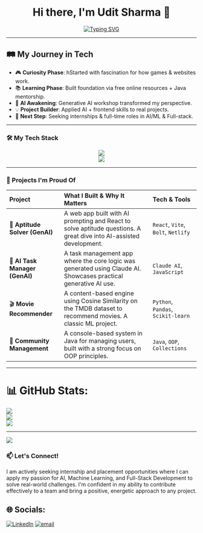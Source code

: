 <div align="center">
<h1>Hi there, I'm Udit Sharma 👋</h1>
</div>

<div align="center">
  <a href="https://git.io/typing-svg">
    <img src="https://readme-typing-svg.demolab.com?font=Fira+Code&weight=600&size=25&pause=1000&color=F7971E&center=true&vCenter=true&width=650&lines=Always+learning,+building+with+purpose.;Exploring+technology+with+endless+curiosity.;Transforming+ideas+into+impactful+code.;Driven+by+curiosity+and+innovation.;Coding,+learning,+growing+every+day." alt="Typing SVG" />
  </a>
</div>


---
## 🛤️ My Journey in Tech  

- 🎮 **Curiosity Phase**: hStarted with fascination for how games & websites work.  
- 📚 **Learning Phase**: Built foundation via free online resources + Java mentorship.  
- 🤖 **AI Awakening**: Generative AI workshop transformed my perspective.  
- 💡 **Project Builder**: Applied AI + frontend skills to real projects.  
- 🚀 **Next Step**: Seeking internships & full-time roles in AI/ML & Full-stack.  



---

### 🛠️ My Tech Stack
<p align="center">
  <a href="https://skillicons.dev">
    <img src="https://skillicons.dev/icons?i=cpp,css,js,java,html,python,netlify,express,nextjs,nodejs" /><br>
    <img src="https://skillicons.dev/icons?i=react,tailwind,vite,mongodb,mysql,numpy,pandas,sklearn,git,github" />
  </a>
</p>

---

### 🚀 Projects I'm Proud Of

| Project | What I Built & Why It Matters | Tech & Tools |
| :--- | :--- | :--- |
| 🤖 **Aptitude Solver (GenAI)** | A web app built with AI prompting and React to solve aptitude questions. A great dive into AI-assisted development. | `React`, `Vite`, `Bolt`, `Netlify` |
| 🤖 **AI Task Manager (GenAI)** | A task management app where the core logic was generated using Claude AI. Showcases practical generative AI use. | `Claude AI`, `JavaScript` |
| 🎬 **Movie Recommender** | A content-based engine using Cosine Similarity on the TMDB dataset to recommend movies. A classic ML project. | `Python`, `Pandas`, `Scikit-learn` |
| 👥 **Community Management** | A console-based system in Java for managing users, built with a strong focus on OOP principles. | `Java`, `OOP`, `Collections` |

---


# 📊 GitHub Stats:
![](https://github-readme-stats.vercel.app/api?username=UditSharma97&theme=ambient_gradient&hide_border=true&include_all_commits=false&count_private=false)<br/>
![](https://nirzak-streak-stats.vercel.app/?user=UditSharma97&theme=ambient_gradient&hide_border=true)<br/>
![](https://github-readme-stats.vercel.app/api/top-langs/?username=UditSharma97&theme=ambient_gradient&hide_border=true&include_all_commits=false&count_private=false&layout=compact)

---
[![](https://visitcount.itsvg.in/api?id=UditSharma97&icon=0&color=0)](https://visitcount.itsvg.in)

<!-- Proudly created with GPRM ( https://gprm.itsvg.in ) -->


### 📫 Let's Connect!

I am actively seeking internship and placement opportunities where I can apply my passion for AI, Machine Learning, and Full-Stack Development to solve real-world challenges. I'm confident in my ability to contribute effectively to a team and bring a positive, energetic approach to any project.

## 🌐 Socials:
[![LinkedIn](https://img.shields.io/badge/LinkedIn-%230077B5.svg?logo=linkedin&logoColor=white)](https://linkedin.com/in/https://www.linkedin.com/in/udit-sharma-029879294/) [![email](https://img.shields.io/badge/Email-D14836?logo=gmail&logoColor=white)](mailto:sharma2004udit@gmail.com) 

